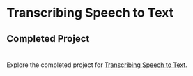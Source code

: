# Transcribing Speech to Text

## Completed Project
#


Explore the completed project for [Transcribing Speech to Text](https://developer.apple.com/tutorials/app-dev-training/transcribing-speech-to-text).
